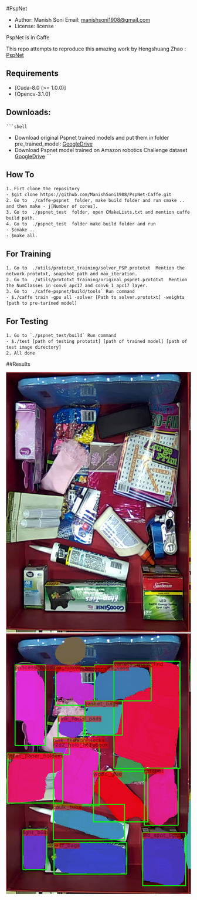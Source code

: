 #PspNet 

- Author: Manish Soni Email: manishsoni1908@gmail.com 
- License: license

PspNet is in Caffe

This repo attempts to reproduce this amazing work by Hengshuang Zhao  : 
[PspNet](https://arxiv.org/pdf/1612.01105.pdf)

## Requirements

- [Cuda-8.0 (>= 1.0.0)]
- [Opencv-3.1.0]


## Downloads:

    ```shell
   - Download original Pspnet trained models and put them in folder pre_trained_model:
     [GoogleDrive](https://drive.google.com/file/d/0BzaU285cX7TCN1R3QnUwQ0hoMTA/view)
   - Download Pspnet model trained on Amazon robotics Challenge dataset
     [GoogleDrive](https://drive.google.com/file/d/0BzaU285cX7TCN1R3QnUwQ0hoMTA/view)
    ```
     



## How To

   ```shell
   1. Firt clone the repository 
   - $git clone https://github.com/ManishSoni1908/PspNet-Caffe.git
   2. Go to  ./caffe-pspnet  folder, make build folder and run cmake ..  and then make - j[Number of cores].
   3. Go to  ./pspnet_test  folder, open CMakeLists.txt and mention caffe build path.
   4. Go to  ./pspnet_test  folder make build folder and run
   - $cmake .. 
   - $make all.
   ```



## For Training
   
   ```shell
   1. Go to  ./utils/prototxt_training/solver_PSP.prototxt  Mention the network prototxt, snapshot path and max_iteration.
   2. Go to  ./utils/prototxt_training/original_pspnet.prototxt  Mention the NumClasses in conv6_apc17 and conv6_1_apc17 layer.
   3. Go to  ./caffe-pspnet/build/tools` Run command 
   - $./caffe train -gpu all -solver [Path to solver.prototxt] -weights [path to pre-tarined model]
   ``` 



## For Testing

   ```shell
   1. Go to `./pspnet_test/build` Run command 
   - $./test [path of testing prototxt] [path of trained model] [path of test image directory]
   2. All done
   ```


##Results

![Original Image](https://github.com/ManishSoni1908/PspNet-Caffe/blob/master/results/img_0.png)
![Segmented output](https://github.com/ManishSoni1908/PspNet-Caffe/blob/master/results/seg_0.png)

 
